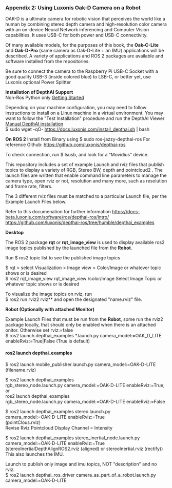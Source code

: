 ### Appendix 2: Using Luxonis Oak-D Camera on a Robot
 
OAK-D is a ultimate camera for robotic vision that perceives the world like a human by combining stereo depth camera and high-resolution color camera with an on-device Neural Network inferencing and Computer Vision capabilities. It uses USB-C for both power and USB-C connectivity.
 
Of many available models, for the purposes of this book, the **Oak-C-Lite** and **Oak-D-Pro** (same camera as Oak-D-Lite + an IMU) applications will be described. A variety of applications and ROS 2 packages are available and software installed from the repositories. 
 
Be sure to connect the camera to the Raspberry Pi USB-C Socket with a good quality USB-3 (inside colored blue) to LSB-C, or better yet, use Luxonis optional Power Splitter
 
**Installation of DepthAI Support**  
Non-Ros Python only
[Getting Started](https://docs.luxonis.com/software/depthai/getting-started/)
 
Depending on your machine configuration, you may need to follow instructions to install on a Linux machine in a virtual environment. You may want to follow the "Test Installation" procedure and run the DepthAI Viewer [Manual DepthAI installation](https://docs.luxonis.com/software/depthai/manual-install#supported-platforms)  
\$ sudo wget -qO- https://docs.luxonis.com/install_depthai.sh | bash
 
**On ROS 2** 
Install from Binary using \$ sudo ros-jazzy-depthai-ros
For reference Github: https://github.com/luxonis/depthai-ros

To check connection, run \$ lsusb, and look for a “Movidius” device.
 
This repository includes a set of example Launch and rviz files that publish topics to display a variety of RGB, Stereo BW, depth and pointcloud2 . The launch files are written that enable command line parameters to manage the camera type, open rviz or not, resolution and many more, such as resolution and frame rate, filters.
 
The 3 different rviz files must be matched to a particular Launch file, per the Example Launch Files below. 
 
Refer to this documenation for further information
https://docs-beta.luxonis.com/software/ros/depthai-ros/intro/
https://github.com/luxonis/depthai-ros/tree/humble/depthai_examples
 
**Desktop**

The ROS 2 package **rqt** or **rqt_image_view** is used to display available ros2 image topics published by the launched file from the **Robot**. 

Run \$ ros2 topic list to see the published image topics  

\$ rqt > select Visualization > Image view > Color/Image or whatever topic shows or is desired  
\$ ros2 rqt_image_view rqt_image_view /color/image 
Select Image Topic or whatever topic shows or is desired

To visualize the image topics on rviz, run  
\$ ros2 run rviz2 rviz** and open the designated "name.rviz" file.  
 
**Robot (Optionally with attached Monitor)**
 
Example Launch Files that must be run from the **Robot**, some run the rviz2 package locally, that should only be enabled when there is an attached onitor. Otherwise set rviz:=false  
\$ ros2 launch depthai_examples *.launch.py camera\_model:=OAK_D_LITE enableRviz:=True|False (True is default)
 
#### ros2 launch depthai_examples  
 
\$ ros2 launch mobile\_publisher.launch.py camera_model:=OAK-D-LITE  
(filename.rviz)
 
\$ ros2 launch depthai\_examples  
rgb_stereo_node.launch.py camera\_model:=OAK-D-LITE enableRviz:=True, or  
ros2 launch depthai\_examples  
rgb\_stereo\_node.launch.py camera\_model:=OAK-D-LITE enableRviz:=False  
 
\$ ros2 launch depthai\_examples stereo.launch.py  
camera_model:=OAK-D-LITE enableRviz:=True   
(pointClous.rviz)  
Revise Rviz Pointcloud Display Channel = Intensity  

\$ ros2 launch depthai\_examples stereo_inertial_node.launch.py camera\_model:=OAK-D-LITE enableRviz:=True  
(stereoInertialDepthAlignROS2.rviz (aligned) or stereoInertial.rviz (rectify))  
This also launches the IMU.

Launch to publish only image and imu topics, NOT "description" and no rviz.  
\$ ros2 launch depthai\_ros\_driver camera\_as\_part\_of\_a\_robot.launch.py camera\_model:=OAK-D-LITE
